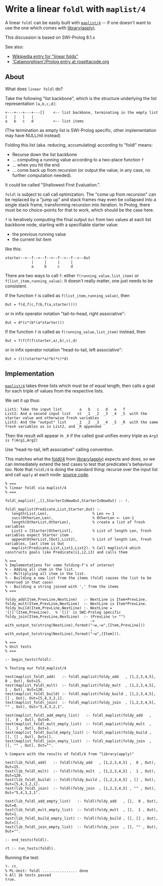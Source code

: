 # Write a linear `foldl` with `maplist/4`

A linear `foldl` can be easily built
with [`maplist/4`](https://www.swi-prolog.org/pldoc/doc_for?object=maplist/4) -- if one doesn't want to use the one which comes with [library(apply)](https://www.swi-prolog.org/pldoc/man?predicate=foldl/4). 

This discussion is based on SWI-Prolog 8.1.x

See also:

- [Wikipedia entry for "linear folds"](https://en.wikipedia.org/wiki/Fold_(higher-order_function)#Linear_folds)
- ['Catamorphism'/Prolog entry at rosettacode.org](http://rosettacode.org/wiki/Catamorphism#Prolog)

## About

What does `linear foldl` do?

Take the following "list backbone", which is the structure underlying the list representation `[a,b,c,d]`:

```
+---+---+---+---[]    <-- list backbone, terminating in the empty list
|   |   |   |
a   b   c   d         <-- list items
```

(The termination as empty list is SWI-Prolog specific, other implementation may have NULL/nil instead)

Folding this list (aka. reducing, accumulating) according to "foldl" means:

- Recurse down the list backbone
- ... computing a running value according to a two-place function `f` 
- ... when you hit the end
- ... come back up from recursion (or output the value; in any case, no further computation needed).

It could be called "Shallowest First Evaluation.".

`foldl` is subject to call call optimization. The "come up from recursion" can be replaced by a "jump up" and
stack frames may even be collapsed into a single stack frame, transforming recursion into iteration. In Prolog,
there must be no choice-points for that to work, which should be the case here.

`f` is iteratively computing the final output `Out` from two values at each list backbone node, starting with a 
specifiable starter value:

- the previous running value
- the current list item

like this:

```
starter-->--f-->--f-->--f-->--f-->--Out
            |     |     |     |
            a     b     c     d
```

There are two ways to call `f`: either `f(running_value,list_item)`  or `f(list_item,running_value)`. It doesn't
really matter, one just needs to be consistent.

If the function `f` is called as `f(list_item,running_value)`, then

```
Out = f(d,f(c,f(b,f(a,starter))))
```

or in infix operator notation "tail-to-head, right associative":

```
Out = d*(c*(b*(a*starter)))   
```

If the function `f` is called as `f(running_value,list_item)` instead, then

```
Out = f(f(f(f(starter,a),b),c),d)
```

or in infix operator notation "head-to-tail, left associative":

```
Out = ((((starter*a)*b)*c)*d)  
```

## Implementation

[`maplist/4`](https://www.swi-prolog.org/pldoc/doc_for?object=maplist/4) takes three lists which must be of equal
length, then calls a goal for each triple of values from the respective lists.

We set it up thus:

```
List1: Take the input list        a   b   c   d   e   f
List2: And a second input list   st  _1  _2  _3  _4  _5  with the starter value and otherwise fresh variables
List3: And the "output" list     _1  _2  _3  _4  _5  _R  with the same fresh variables as in List2, and _R appended
```

Then the result will appear in `_R` if the called goal unifies every triple as `Arg3 is f(Arg1,Arg2)`

Use "head-to-tail, left associative" calling convention.

This matches what the [foldl/4](https://www.swi-prolog.org/pldoc/doc_for?object=foldl/4) from [library(apply)](https://www.swi-prolog.org/pldoc/man?section=apply) expects and does, so we can immediately extend the test cases
to test that predicates's behaviour too. Note that `foldl/4` is doing the standard thing: recurse over the input list and call `apply` at each node: [source code](https://eu.swi-prolog.org/pldoc/doc/_SWI_/library/apply.pl?show=src#foldl/4).

```logtalk
% ===
% linear foldl via maplist/4
% ===

foldl_maplist(_,[],StarterIsNowOut,StarterIsNowOut) :- !.

foldl_maplist(Predicate,List,Starter,Out) :-
   length(List,Len),                    % Len >= 1
   succ(OtherLen,Len),                  % OtherLen <- Len-1
   length(OtherList,OtherLen),          % create a list of fresh variables
   List1 = [Starter|OtherList],         % List of length Len, fresh variables expect Starter item
   append(OtherList,[Out],List2),       % List of length Len, fresh variables, last item is Out
   maplist(Predicate,List,List1,List2). % Call maplist/4 which constructs goals like Predicate(i1,i2,i3) and calls them

% ===
% Implementations for some folding-f's of interest
% - Adding all item in the list.
% - Multiplying all item in the list.
% - Building a new list from the items (foldl causes the list to be reversed in that case)
% - Building a string joined with ',' from the items
% ===

foldy_add(Item,PrevLine,NextLine)   :- NextLine is Item+PrevLine.
foldy_mult(Item,PrevLine,NextLine)  :- NextLine is Item*PrevLine.
foldy_build(Item,PrevLine,NextLine) :- NextLine = '[|]'(Item,PrevLine).  % '[|]' is SWI-Prolog specific
foldy_join(Item,PrevLine,NextLine)  :- (PrevLine \= "")
                                       -> with_output_to(string(NextLine),format("~w,~w",[Item,PrevLine]))
                                       ;  with_output_to(string(NextLine),format("~w",[Item])).

% ===
% Unit tests
% ===

:- begin_tests(foldl).

% Testing our fold_maplist/4

test(maplist_foldl_add)   :- foldl_maplist(foldy_add   , [1,2,3,4,5],  0 , Out), Out=15.
test(maplist_foldl_mult)  :- foldl_maplist(foldy_mult  , [1,2,3,4,5],  1 , Out), Out=120.
test(maplist_foldl_build) :- foldl_maplist(foldy_build , [1,2,3,4,5], [] , Out), Out=[5,4,3,2,1].
test(maplist_foldl_join)  :- foldl_maplist(foldy_join  , [1,2,3,4,5], "" , Out), Out="5,4,3,2,1".

test(maplist_foldl_add_empty_list)   :- foldl_maplist(foldy_add   , [],  0 , Out), Out=0.
test(maplist_foldl_mult_empty_list)  :- foldl_maplist(foldy_mult  , [],  1 , Out), Out=1.
test(maplist_foldl_build_empty_list) :- foldl_maplist(foldy_build , [], [] , Out), Out=[].
test(maplist_foldl_join_empty_list)  :- foldl_maplist(foldy_join  , [], "" , Out), Out="".

% Compare with the results of foldl/4 from "library(apply)"

test(lib_foldl_add)   :- foldl(foldy_add   , [1,2,3,4,5] ,  0 , Out), Out=15.
test(lib_foldl_mult)  :- foldl(foldy_mult  , [1,2,3,4,5] ,  1 , Out), Out=120.
test(lib_foldl_build) :- foldl(foldy_build , [1,2,3,4,5] , [] , Out), Out=[5,4,3,2,1].
test(lib_foldl_join)  :- foldl(foldy_join  , [1,2,3,4,5] , "" , Out), Out="5,4,3,2,1".

test(lib_foldl_add_empty_list)   :- foldl(foldy_add   , [],  0 , Out), Out=0.
test(lib_foldl_mult_empty_list)  :- foldl(foldy_mult  , [],  1 , Out), Out=1.
test(lib_foldl_build_empty_list) :- foldl(foldy_build , [], [] , Out), Out=[].
test(lib_foldl_join_empty_list)  :- foldl(foldy_join  , [], "" , Out), Out="".

:- end_tests(foldl).

rt :- run_tests(foldl).
```

Running the test:

```
?- rt.
% PL-Unit: foldl ................ done
% All 16 tests passed
true.
```
